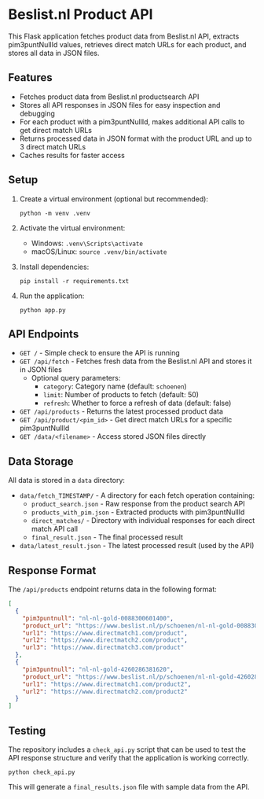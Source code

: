 # Beslist.nl Product API

This Flask application fetches product data from Beslist.nl API, extracts pim3puntNullId values, retrieves direct match URLs for each product, and stores all data in JSON files.

## Features

- Fetches product data from Beslist.nl productsearch API
- Stores all API responses in JSON files for easy inspection and debugging
- For each product with a pim3puntNullId, makes additional API calls to get direct match URLs
- Returns processed data in JSON format with the product URL and up to 3 direct match URLs
- Caches results for faster access

## Setup

1. Create a virtual environment (optional but recommended):
   ```
   python -m venv .venv
   ```

2. Activate the virtual environment:
   - Windows: `.venv\Scripts\activate`
   - macOS/Linux: `source .venv/bin/activate`

3. Install dependencies:
   ```
   pip install -r requirements.txt
   ```

4. Run the application:
   ```
   python app.py
   ```

## API Endpoints

- `GET /` - Simple check to ensure the API is running
- `GET /api/fetch` - Fetches fresh data from the Beslist.nl API and stores it in JSON files
  - Optional query parameters:
    - `category`: Category name (default: `schoenen`)
    - `limit`: Number of products to fetch (default: 50)
    - `refresh`: Whether to force a refresh of data (default: false)
- `GET /api/products` - Returns the latest processed product data
- `GET /api/product/<pim_id>` - Get direct match URLs for a specific pim3puntNullId
- `GET /data/<filename>` - Access stored JSON files directly

## Data Storage

All data is stored in a `data` directory:
- `data/fetch_TIMESTAMP/` - A directory for each fetch operation containing:
  - `product_search.json` - Raw response from the product search API
  - `products_with_pim.json` - Extracted products with pim3puntNullId
  - `direct_matches/` - Directory with individual responses for each direct match API call
  - `final_result.json` - The final processed result
- `data/latest_result.json` - The latest processed result (used by the API)

## Response Format

The `/api/products` endpoint returns data in the following format:

```json
[
  {
    "pim3puntnull": "nl-nl-gold-0088300601400",
    "product_url": "https://www.beslist.nl/p/schoenen/nl-nl-gold-0088300601400/",
    "url1": "https://www.directmatch1.com/product",
    "url2": "https://www.directmatch2.com/product",
    "url3": "https://www.directmatch3.com/product"
  },
  {
    "pim3puntnull": "nl-nl-gold-4260286381620",
    "product_url": "https://www.beslist.nl/p/schoenen/nl-nl-gold-4260286381620/",
    "url1": "https://www.directmatch1.com/product2",
    "url2": "https://www.directmatch2.com/product2"
  }
]
```

## Testing

The repository includes a `check_api.py` script that can be used to test the API response structure and verify that the application is working correctly.

```
python check_api.py
```

This will generate a `final_results.json` file with sample data from the API. 